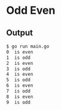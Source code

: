 # Odd Even

## Output

```bash
$ go run main.go 
0  is even
1  is odd
2  is even
3  is odd
4  is even
5  is odd
6  is even
7  is odd
8  is even
9  is odd
```